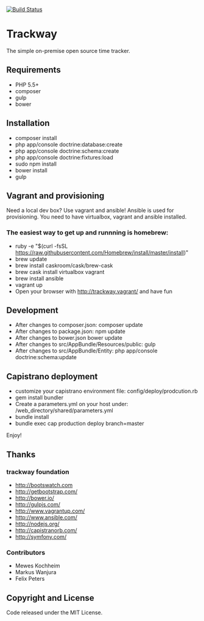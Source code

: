 [![Build Status](https://travis-ci.org/trackway-project/trackway.svg?branch=develop)](https://travis-ci.org/trackway-project/trackway)

Trackway
========================

The simple on-premise open source time tracker.

## Requirements
* PHP 5.5+
* composer
* gulp
* bower

## Installation
* composer install
* php app/console doctrine:database:create
* php app/console doctrine:schema:create
* php app/console doctrine:fixtures:load
* sudo npm install
* bower install
* gulp

## Vagrant and provisioning
Need a local dev box? Use vagrant and ansible!
Ansible is used for provisioning.
You need to have virtualbox, vagrant and ansible installed.

### The easiest way to get up and runnning is homebrew:
* ruby -e "$(curl -fsSL https://raw.githubusercontent.com/Homebrew/install/master/install)"
* brew update
* brew install caskroom/cask/brew-cask 
* brew cask install virtualbox vagrant
* brew install ansible
* vagrant up
* Open your browser with http://trackway.vagrant/ and have fun

## Development
* After changes to composer.json: composer update
* After changes to package.json: npm update
* After changes to bower.json bower update
* After changes to src/AppBundle/Resources/public: gulp
* After changes to src/AppBundle/Entity: php app/console doctrine:schema:update

## Capistrano deployment
* customize your capistrano environment file: config/deploy/prodcution.rb
* gem install bundler
* Create a parameters.yml on your host under: /web_directory/shared/parameters.yml
* bundle install
* bundle exec cap production deploy branch=master

Enjoy!

## Thanks

### trackway foundation
* http://bootswatch.com
* http://getbootstrap.com/
* http://bower.io/
* http://gulpjs.com/
* http://www.vagrantup.com/
* http://www.ansible.com/
* http://nodejs.org/
* http://capistranorb.com/
* http://symfony.com/

### Contributors
* Mewes Kochheim
* Markus Wanjura
* Felix Peters

## Copyright and License

Code released under the MIT License.
